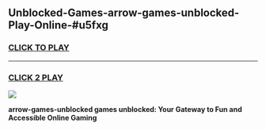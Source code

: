 
## Unblocked-Games-arrow-games-unblocked-Play-Online-#u5fxg
<h3>
<a href="https://premium.freeplayer.one?title=arrow-games-unblocked&ref=27F">CLICK TO PLAY</a></h3>
<hr>

<h3>
<a href="https://premium.freeplayer.one?title=arrow-games-unblocked&ref=27F">CLICK 2 PLAY</a>
  
</h3>

<a href="https://premium.freeplayer.one?title=arrow-games-unblocked&ref=27F"><img src="https://clearcache.store/games.png"></a>


**arrow-games-unblocked games unblocked: Your Gateway to Fun and Accessible Online Gaming**
